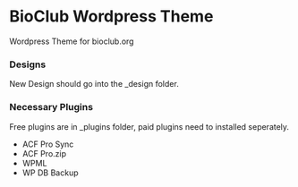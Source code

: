 # BioClub Wordpress Theme

Wordpress Theme for bioclub.org

### Designs
New Design should go into the \_design folder.

### Necessary Plugins
Free plugins are in \_plugins folder, paid plugins need to installed seperately.

* ACF Pro Sync
* ACF Pro.zip
* WPML
* WP DB Backup
